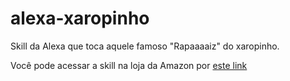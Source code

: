 # alexa-xaropinho
Skill da Alexa que toca aquele famoso "Rapaaaaiz" do xaropinho.

Você pode acessar a skill na loja da Amazon por [este link](https://www.amazon.com.br/dp/B08Z4CJ3CM)
